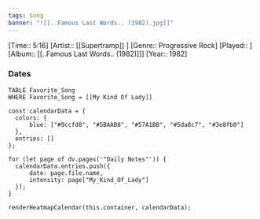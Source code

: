 ```yaml
---
tags: Song  
banner: "![[..Famous Last Words.. (1982).jpg]]"
---
```

[Time:: 5:16]
[Artist:: [[Supertramp]] ]
[Genre:: Progressive Rock]
[Played:: ]
[Album:: [[..Famous Last Words.. (1982)]]]
[Year:: 1982]
### Dates
````dataview
TABLE Favorite_Song
WHERE Favorite_Song = [[My Kind Of Lady]]
````
  ```dataviewjs
const calendarData = { 
	colors: { 
		blue: ["#9ccfd8", "#5BAAB8", "#57A1BB", "#5da8c7", "#3e8fb0"] 
	}, 
	entries: [] 
}; 

for (let page of dv.pages('"Daily Notes"')) { 
	calendarData.entries.push({ 
		date: page.file.name, 
		intensity: page["My_Kind_Of_Lady"]
	}); 
} 

renderHeatmapCalendar(this.container, calendarData);
```
